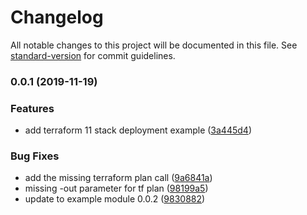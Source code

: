 # Changelog

All notable changes to this project will be documented in this file. See [standard-version](https://github.com/conventional-changelog/standard-version) for commit guidelines.

### 0.0.1 (2019-11-19)


### Features

* add terraform 11 stack deployment example ([3a445d4](https://git.epam.com///commit/3a445d4d042efb3964bfa195a9acf11ec54daff8))


### Bug Fixes

* add the missing terraform plan call ([9a6841a](https://git.epam.com///commit/9a6841a912139c866de5a3f0766db85352609c1f))
* missing -out parameter for tf plan ([98199a5](https://git.epam.com///commit/98199a535cb4bd6f03f2265d7f676272bc852312))
* update to example module 0.0.2 ([9830882](https://git.epam.com///commit/9830882988f8badc9a205779f69dfc69f4116e10))
